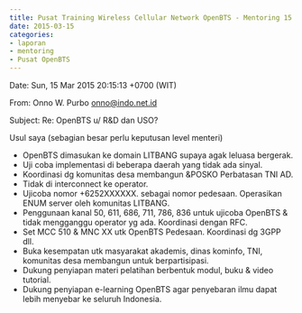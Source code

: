```yaml
---
title: Pusat Training Wireless Cellular Network OpenBTS - Mentoring 15 Maret 2015
date: 2015-03-15
categories:
- laporan
- mentoring
- Pusat OpenBTS
---
```


Date: Sun, 15 Mar 2015 20:15:13 +0700 (WIT)

From: Onno W. Purbo <onno@indo.net.id>

Subject: Re: OpenBTS u/ R&D dan USO?

Usul saya (sebagian besar perlu keputusan level menteri)
* OpenBTS dimasukan ke domain LITBANG supaya agak leluasa bergerak.
* Uji coba implementasi di beberapa daerah yang tidak ada sinyal.
* Koordinasi dg komunitas desa membangun &POSKO Perbatasan TNI AD.
* Tidak di interconnect ke operator.
* Ujicoba nomor +6252XXXXXX. sebagai nomor pedesaan. Operasikan ENUM server oleh komunitas LITBANG.
* Penggunaan kanal 50, 611, 686, 711, 786, 836 untuk ujicoba OpenBTS & tidak mengganggu operator yg ada. Koordinasi dengan RFC.
* Set MCC 510 & MNC XX utk OpenBTS Pedesaan. Koordinasi dg 3GPP dll.
* Buka kesempatan utk masyarakat akademis, dinas kominfo, TNI, komunitas desa membangun untuk berpartisipasi.
* Dukung penyiapan materi pelatihan berbentuk modul, buku & video tutorial.
* Dukung penyiapan e-learning OpenBTS agar penyebaran ilmu dapat lebih menyebar ke seluruh Indonesia.
